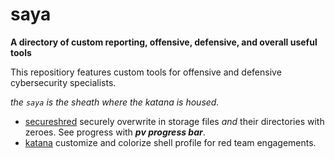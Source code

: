# saya
**A directory of custom reporting, offensive, defensive, and overall useful tools**

This repositiory features custom tools for offensive and defensive cybersecurity specialists.

*the `saya` is the sheath where the katana is housed.*

- [secureshred](https://github.com/denshinobi/saya/blob/main/secureshred.sh) securely overwrite in storage files *and* their directories with zeroes. See progress with ***pv progress bar***.
- [katana](https://github.com/denshinobi/saya/blob/main/katana.sh) customize and colorize shell profile for red team engagements. 
